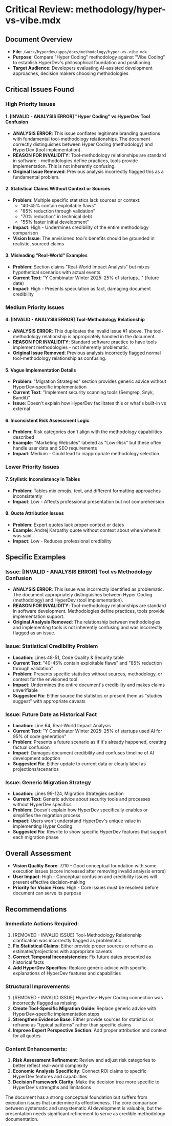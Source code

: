 # Critical Review: methodology/hyper-vs-vibe.mdx

## Document Overview
- **File**: `/work/hyperdev/apps/docs/methodology/hyper-vs-vibe.mdx`
- **Purpose**: Compare "Hyper Coding" methodology against "Vibe Coding" to establish HyperDev's philosophical foundation and positioning
- **Target Audience**: Developers evaluating AI-assisted development approaches, decision makers choosing methodologies

## Critical Issues Found

### High Priority Issues

#### 1. [INVALID - ANALYSIS ERROR] "Hyper Coding" vs HyperDev Tool Confusion
- **ANALYSIS ERROR**: This issue conflates legitimate branding questions with fundamental tool-methodology relationships. The document correctly distinguishes between Hyper Coding (methodology) and HyperDev (tool implementation).
- **REASON FOR INVALIDITY**: Tool-methodology relationships are standard in software - methodologies define practices, tools provide implementation. This is not inherently confusing.
- **Original Issue Removed**: Previous analysis incorrectly flagged this as a fundamental problem.

#### 2. Statistical Claims Without Context or Sources
- **Problem**: Multiple specific statistics lack sources or context:
  - "40-45% contain exploitable flaws" 
  - "85% reduction through validation"
  - "70% reduction" in technical debt
  - "55% faster initial development"
- **Impact**: High - Undermines credibility of the entire methodology comparison
- **Vision Issue**: The envisioned tool's benefits should be grounded in realistic, sourced claims

#### 3. Misleading "Real-World" Examples
- **Problem**: Section claims "Real-World Impact Analysis" but mixes hypothetical scenarios with actual events
- **Current Text**: "Y Combinator Winter 2025: 25% of startups..." (future date)
- **Impact**: High - Presents speculation as fact, damaging document credibility

### Medium Priority Issues

#### 4. [INVALID - ANALYSIS ERROR] Tool-Methodology Relationship
- **ANALYSIS ERROR**: This duplicates the invalid issue #1 above. The tool-methodology relationship is appropriately handled in the document.
- **REASON FOR INVALIDITY**: Standard software practice to have tools implement methodologies - not inherently problematic.
- **Original Issue Removed**: Previous analysis incorrectly flagged normal tool-methodology relationship as confusing.

#### 5. Vague Implementation Details
- **Problem**: "Migration Strategies" section provides generic advice without HyperDev-specific implementation
- **Current Text**: "Implement security scanning tools (Semgrep, Snyk, Bandit)"
- **Issue**: Doesn't explain how HyperDev facilitates this or what's built-in vs external

#### 6. Inconsistent Risk Assessment Logic
- **Problem**: Risk categories don't align with the methodology capabilities described
- **Example**: "Marketing Websites" labeled as "Low-Risk" but these often handle user data and SEO requirements
- **Impact**: Medium - Could lead to inappropriate methodology selection

### Lower Priority Issues

#### 7. Stylistic Inconsistency in Tables
- **Problem**: Tables mix emojis, text, and different formatting approaches inconsistently
- **Impact**: Low - Affects professional presentation but not comprehension

#### 8. Quote Attribution Issues
- **Problem**: Expert quotes lack proper context or dates
- **Example**: Andrej Karpathy quote without context about when/where it was said
- **Impact**: Low - Reduces professional credibility

## Specific Examples

### Issue: [INVALID - ANALYSIS ERROR] Tool vs Methodology Confusion
- **ANALYSIS ERROR**: This issue was incorrectly identified as problematic. The document appropriately distinguishes between Hyper Coding (methodology) and HyperDev (tool implementation).
- **REASON FOR INVALIDITY**: Tool-methodology relationships are standard in software development. Methodologies define practices, tools provide implementation support.
- **Original Analysis Removed**: The relationship between methodologies and implementing tools is not inherently confusing and was incorrectly flagged as an issue.

### Issue: Statistical Credibility Problem
- **Location**: Lines 48-51, Code Quality & Security table
- **Current Text**: "40-45% contain exploitable flaws" and "85% reduction through validation"
- **Problem**: Presents specific statistics without sources, methodology, or context for the envisioned tool
- **Impact**: Undermines the entire document's credibility and makes claims unverifiable
- **Suggested Fix**: Either source the statistics or present them as "studies suggest" with appropriate caveats

### Issue: Future Date as Historical Fact
- **Location**: Line 64, Real-World Impact Analysis
- **Current Text**: "Y Combinator Winter 2025: 25% of startups used AI for 95% of code generation"
- **Problem**: Presents a future scenario as if it's already happened, creating factual confusion
- **Impact**: Damages document credibility and confuses timeline of AI development adoption
- **Suggested Fix**: Either update to current data or clearly label as projections/scenarios

### Issue: Generic Migration Strategy
- **Location**: Lines 99-124, Migration Strategies section
- **Current Text**: Generic advice about security tools and processes without HyperDev specifics
- **Problem**: Doesn't explain how HyperDev specifically enables or simplifies the migration process
- **Impact**: Users won't understand HyperDev's unique value in implementing Hyper Coding
- **Suggested Fix**: Rewrite to show specific HyperDev features that support each migration phase

## Overall Assessment
- **Vision Quality Score**: 7/10 - Good conceptual foundation with some execution issues (score increased after removing invalid analysis errors)
- **User Impact**: High - Conceptual confusion and credibility issues will prevent effective decision-making
- **Priority for Vision Fixes**: High - Core issues must be resolved before document can serve its purpose

## Recommendations

### Immediate Actions Required:
1. [REMOVED - INVALID ISSUE] Tool-Methodology Relationship clarification was incorrectly flagged as problematic
2. **Fix Statistical Claims**: Either provide proper sources or reframe as estimates/projections with appropriate caveats
3. **Correct Temporal Inconsistencies**: Fix future dates presented as historical facts
4. **Add HyperDev Specifics**: Replace generic advice with specific explanations of HyperDev features and capabilities

### Structural Improvements:
1. [REMOVED - INVALID ISSUE] HyperDev-Hyper Coding connection was incorrectly flagged as missing
2. **Create Tool-Specific Migration Guide**: Replace generic advice with HyperDev-specific implementation steps  
3. **Strengthen Evidence Base**: Either provide sources for statistics or reframe as "typical patterns" rather than specific claims
4. **Improve Expert Perspective Section**: Add proper attribution and context for all quotes

### Content Enhancements:
1. **Risk Assessment Refinement**: Review and adjust risk categories to better reflect real-world complexity
2. **Economic Analysis Specificity**: Connect ROI claims to specific HyperDev features and capabilities
3. **Decision Framework Clarity**: Make the decision tree more specific to HyperDev's strengths and limitations

The document has a strong conceptual foundation but suffers from execution issues that undermine its effectiveness. The core comparison between systematic and unsystematic AI development is valuable, but the presentation needs significant refinement to serve as credible methodology documentation.